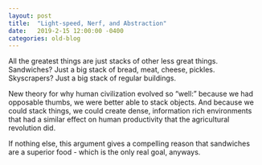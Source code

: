 ```yaml
---
layout: post
title:  "Light-speed, Nerf, and Abstraction"
date:   2019-2-15 12:00:00 -0400
categories: old-blog
---
```

All the greatest things are just stacks of other less great things. Sandwiches? Just a big stack of bread, meat, cheese, pickles. Skyscrapers? Just a big stack of regular buildings.

New theory for why human civilization evolved so “well:” because we had opposable thumbs, we were better able to stack objects. And because we could stack things, we could create dense, information rich environments that had a similar effect on human productivity that the agricultural revolution did. 

If nothing else, this argument gives a compelling reason that sandwiches are a superior food - which is the only real goal, anyways.